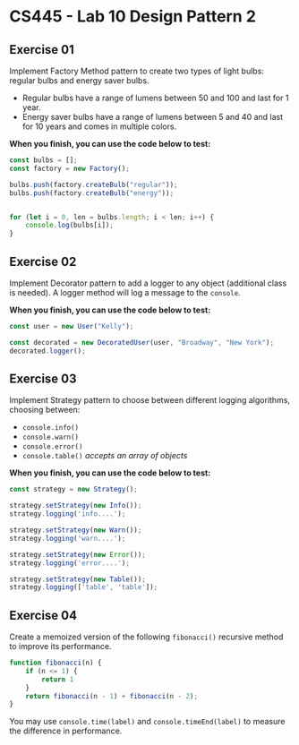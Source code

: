 # CS445 - Lab 10 Design Pattern 2

## Exercise 01
Implement Factory Method pattern to create two types of light bulbs: regular bulbs and energy saver bulbs. 
* Regular bulbs have a range of lumens between 50 and 100 and last for 1 year. 
* Energy saver bulbs have a range of lumens between 5 and 40 and last for 10 years and comes in multiple colors.

**When you finish, you can use the code below to test:**
```javascript
const bulbs = [];
const factory = new Factory();

bulbs.push(factory.createBulb("regular"));
bulbs.push(factory.createBulb("energy"));


for (let i = 0, len = bulbs.length; i < len; i++) {
    console.log(bulbs[i]);
}
```
  
## Exercise 02
Implement Decorator pattern to add a logger to any object (additional class is needed). A logger method will log a message to the `console`.

**When you finish, you can use the code below to test:**
```javascript
const user = new User("Kelly");

const decorated = new DecoratedUser(user, "Broadway", "New York");
decorated.logger();
```
  
## Exercise 03
Implement Strategy pattern to choose between different logging algorithms, choosing between:
* `console.info()`
* `console.warn()`
* `console.error()`
* `console.table()`  *accepts an array of objects*


**When you finish, you can use the code below to test:**
```javascript
const strategy = new Strategy();

strategy.setStrategy(new Info());
strategy.logging('info....');

strategy.setStrategy(new Warn());
strategy.logging('warn....');

strategy.setStrategy(new Error());
strategy.logging('error....');

strategy.setStrategy(new Table());
strategy.logging(['table', 'table']);
```
  
## Exercise 04
Create a memoized version of the following `fibonacci()` recursive method to improve its performance.
```javascript
function fibonacci(n) {
    if (n <= 1) {
        return 1
    }
    return fibonacci(n - 1) + fibonacci(n - 2);
}
```
You may use `console.time(label)` and `console.timeEnd(label)` to measure the difference in performance.